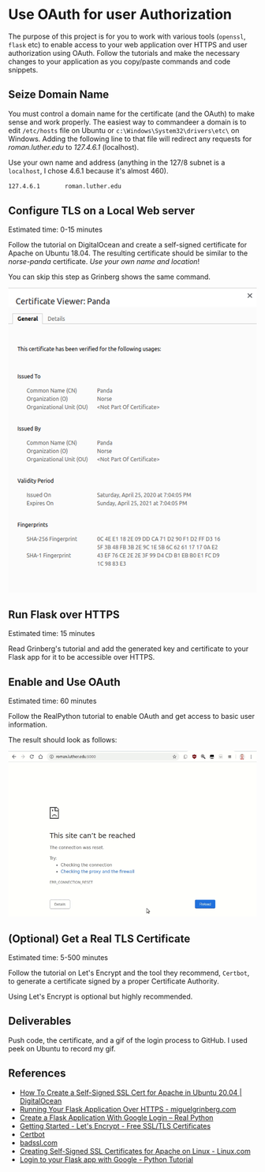 # Use OAuth for user Authorization

The purpose of this project is for you to work with various tools (`openssl`, `flask` etc) to enable access to your web application over HTTPS and user authorization using OAuth. Follow the tutorials and make the necessary changes to your application as you copy/paste commands and code snippets.

## Seize Domain Name

You must control a domain name for the certificate (and the OAuth) to make sense and work properly. The easiest way to commandeer a domain is to edit `/etc/hosts` file on Ubuntu or `c:\Windows\System32\drivers\etc\` on Windows. Adding the following line to that file will redirect any requests for *roman.luther.edu* to *127.4.6.1* (localhost).

Use your own name and address (anything in the 127/8 subnet is a `localhost`, I chose 4.6.1 because it's almost 460).

```bash
127.4.6.1       roman.luther.edu
```

## Configure TLS on a Local Web server

Estimated time: 0-15 minutes

Follow the tutorial on DigitalOcean and create a self-signed certificate for Apache on Ubuntu 18.04. The resulting certificate should be similar to the *norse-panda* certificate. *Use your own name and location*!

You can skip this step as Grinberg shows the same command.

![Self-signed cert](norse-panda.png)

## Run Flask over HTTPS

Estimated time: 15 minutes

Read Grinberg's tutorial and add the generated key and certificate to your Flask app for it to be accessible over HTTPS.

## Enable and Use OAuth

Estimated time: 60 minutes

Follow the RealPython tutorial to enable OAuth and get access to basic user information.

The result should look as follows:

![OAuth](oauth.gif)

## (Optional) Get a Real TLS Certificate

Estimated time: 5-500 minutes

Follow the tutorial on Let's Encrypt and the tool they recommend, `Certbot`, to generate a certificate signed by a proper Certificate Authority.

Using Let's Encrypt is optional but highly recommended.

## Deliverables

Push code, the certificate, and a gif of the login process to GitHub. I used peek on Ubuntu to record my gif.

## References

* [How To Create a Self-Signed SSL Cert for Apache in Ubuntu 20.04 | DigitalOcean](https://www.digitalocean.com/community/tutorials/how-to-create-a-self-signed-ssl-certificate-for-apache-in-ubuntu-20-04)
* [Running Your Flask Application Over HTTPS - miguelgrinberg.com](https://blog.miguelgrinberg.com/post/running-your-flask-application-over-https)
* [Create a Flask Application With Google Login – Real Python](https://realpython.com/flask-google-login/)
* [Getting Started - Let's Encrypt - Free SSL/TLS Certificates](https://letsencrypt.org/getting-started/)
* [Certbot](https://certbot.eff.org/)
* [badssl.com](https://badssl.com/)
* [Creating Self-Signed SSL Certificates for Apache on Linux - Linux.com](https://www.linux.com/training-tutorials/creating-self-signed-ssl-certificates-apache-linux/)
* [Login to your Flask app with Google - Python Tutorial](https://pythonspot.com/login-to-flask-app-with-google/)
